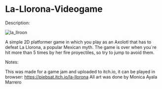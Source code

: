 # La-Llorona-Videogame

Description:

![la_llroon](https://user-images.githubusercontent.com/75228128/121194445-5bdd0c80-c834-11eb-9efb-5ad673d59d00.png)

A simple 2D platformer game in which you play as an Axolotl that has to defeat La Llorona, a popular Mexican myth. 
The game is over when you´re hit more than 5 times by her fire proyectiles, so try to jump to avoid them. 

Notes:

This was made for a game jam and uploaded to itch.io, it can be played in browser: https://piebsat.itch.io/la-llorona
All art was done by Monica Ayala Marrero
